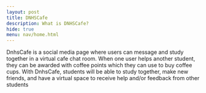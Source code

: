 ```yaml
---
layout: post
title: DNHSCafe  
description: What is DNHSCafe?
hide: true
menu: nav/home.html
---
```


<p>DnhsCafe is a social media page where users can message and study together in a virtual cafe chat room. 
When one user helps another student, they can be awarded with coffee points which they can use to buy coffee cups. 
With DnhsCafe, students will be able to study together, make new friends, and have a virtual space to receive help and/or feedback from other students</p>